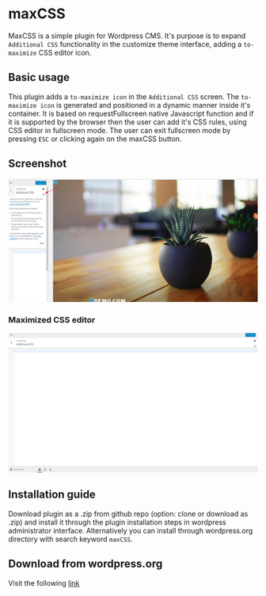 # maxCSS

MaxCSS is a simple plugin for Wordpress CMS. It's purpose is to expand `Additional CSS` functionality in the customize theme interface, adding a `to-maximize` CSS editor icon.

## Basic usage

This plugin adds a `to-maximize icon` in the `Additional CSS` screen. The `to-maximize icon` is generated and positioned in a dynamic manner inside it's container. It is based on requestFullscreen native Javascript function and if it is supported by the browser then the user can add it's CSS rules, using CSS editor in fullscreen mode. The user can exit fullscreen mode by pressing `ESC` or clicking again on the maxCSS button.

## Screenshot

![alt text](https://github.com/myapos/maxCSS/blob/master/assets/screenshot-1.png)

### Maximized CSS editor

![alt text](https://github.com/myapos/maxCSS/blob/master/assets/screenshot-2.png)

## Installation guide

Download plugin as a .zip from github repo (option: clone or download as .zip) and install it through the plugin installation steps in wordpress administrator interface. Alternatively you can install through wordpress.org directory with search keyword `maxCSS`.

## Download from wordpress.org
Visit the following [link](https://wordpress.org/plugins/max-css/)
